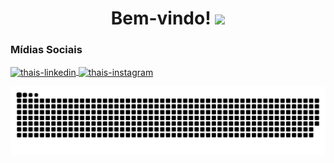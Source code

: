 <h1 align="center"> Bem-vindo! <img src="https://raw.githubusercontent.com/kaueMarques/kaueMarques/master/hi.gif" width="30px"> </h1> 


  
  
  
  ### Mídias Sociais  
  
  <div>
  
<a href="https://www.linkedin.com/in/thais-goncalves-gaiardo/" target="_blank">
<img align="center" alt="thais-linkedin" src="https://img.shields.io/badge/LinkedIn-0077B5?style=for-the-badge&logo=linkedin&logoColor=white" style="max-width:100%;">
</a>

 <a href="https://www.instagram.com/thaisgaiardo/" target="_blank">
<img align="center" alt="thais-instagram" src="https://img.shields.io/badge/Instagram-E4405F?style=for-the-badge&logo=instagram&logoColor=white" style="max-width:100%;">
</a>

   ![Snake animation](https://github.com/thag0592/thag0592/blob/output/github-contribution-grid-snake.svg)
    
  </div>

